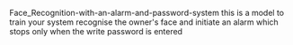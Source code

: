 Face_Recognition-with-an-alarm-and-password-system
this is a model to train your system recognise the owner's face and initiate an alarm which stops only when the write password is entered
